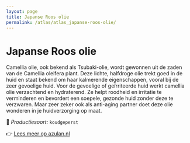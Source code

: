 ```yaml
---
layout: page
title: Japanse Roos olie
permalink: /atlas/atlas_japanse-roos-olie/
---
```


# Japanse Roos olie

Camellia olie, ook bekend als Tsubaki-olie, wordt gewonnen uit de zaden van de Camellia oleifera plant. Deze lichte, halfdroge olie trekt goed in de huid en staat bekend om haar kalmerende eigenschappen, vooral bij de zeer gevoelige huid. Voor de gevoelige of geïrriteerde huid werkt camellia olie verzachtend en hydraterend. Ze helpt roodheid en irritatie te verminderen en bevordert een soepele, gezonde huid zonder deze te verzwaren. Maar zeer zeker ook als anti-aging partner doet deze olie wonderen in je huidverzorging op maat.

🔧 *Productiesoort:* `koudgeperst`

👉 [Lees meer op azulan.nl](https://azulan.nl/atlas/japanse-roos-olie)